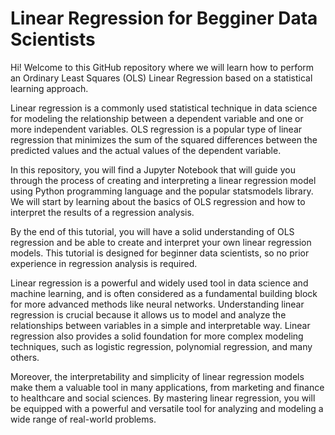 # Linear Regression for Begginer Data Scientists

Hi! Welcome to this GitHub repository where we will learn how to perform an Ordinary Least Squares (OLS) Linear Regression based on a statistical learning approach.

Linear regression is a commonly used statistical technique in data science for modeling the relationship between a dependent variable and one or more independent variables. OLS regression is a popular type of linear regression that minimizes the sum of the squared differences between the predicted values and the actual values of the dependent variable.

In this repository, you will find a Jupyter Notebook that will guide you through the process of creating and interpreting a linear regression model using Python programming language and the popular statsmodels library. We will start by learning about the basics of OLS regression and how to interpret the results of a regression analysis.

By the end of this tutorial, you will have a solid understanding of OLS regression and be able to create and interpret your own linear regression models. This tutorial is designed for beginner data scientists, so no prior experience in regression analysis is required.

Linear regression is a powerful and widely used tool in data science and machine learning, and is often considered as a fundamental building block for more advanced methods like neural networks. Understanding linear regression is crucial because it allows us to model and analyze the relationships between variables in a simple and interpretable way. Linear regression also provides a solid foundation for more complex modeling techniques, such as logistic regression, polynomial regression, and many others.

Moreover, the interpretability and simplicity of linear regression models make them a valuable tool in many applications, from marketing and finance to healthcare and social sciences. By mastering linear regression, you will be equipped with a powerful and versatile tool for analyzing and modeling a wide range of real-world problems.
